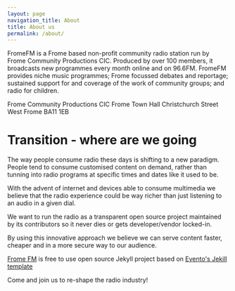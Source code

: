 ```yaml
---
layout: page
navigation_title: About
title: About us
permalink: /about/
---
```


FromeFM is a Frome based non-profit community radio station run by Frome Community Productions CIC. Produced by over 100 members, it broadcasts new programmes every month online and on 96.6FM. FromeFM provides niche music programmes; Frome focussed debates and reportage; sustained support for and coverage of the work of community groups; and radio for children.

Frome Community Productions CIC
Frome Town Hall
Christchurch Street West
Frome
BA11 1EB

# Transition - where are we going

The way people consume radio these days is shifting to a new paradigm. People tend to consume customised content on demand, rather than tunning into radio programs at specific times and dates like it used to be.

With the advent of internet and devices able to consume multimedia we believe that the radio experience could be way richer than just listening to an audio in a given dial. 

We want to run the radio as a transparent open source project maintained by its contributors so it never dies or gets developer/vendor locked-in.

By using this innovative approach we believe we can serve content faster, cheaper and in a more secure way to our audience. 

[Frome FM](https://github.com/druidalabs/frome.fm) is free to use open source Jekyll project based on [Evento's Jekill template](https://github.com/boyney123/evento)

Come and join us to re-shape the radio industry! 


